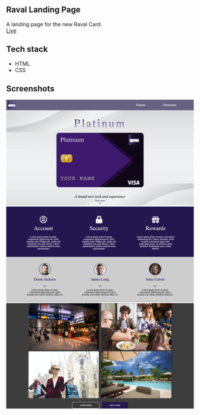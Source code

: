 ## Raval Landing Page
A landing page for the new Raval Card.
<br /> [Live](https://dmc09.github.io/Raval-Landing/)

## Tech stack
* HTML
* CSS


## Screenshots


<img src="https://github.com/DMC09/Raval-Landing/blob/main/img/Screenshot_1.png" alt="Homepage" width="600"/>
<img src="https://github.com/DMC09/Raval-Landing/blob/main/img/Screenshot_2.png" alt="Features" width="600"/>
<img src="https://github.com/DMC09/Raval-Landing/blob/main/img/Screenshot_3.png" alt="Testimonies" width="600"/>
